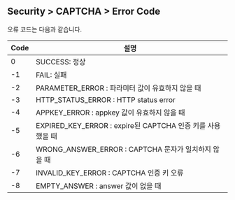## Security > CAPTCHA > Error Code

오류 코드는 다음과 같습니다.

|Code|	설명|
|---|---|
|0|	SUCCESS: 정상|
|-1|	FAIL: 실패|
|-2|	PARAMETER_ERROR : 파라미터 값이 유효하지 않을 때|
|-3|	HTTP_STATUS_ERROR : HTTP status error|
|-4|	APPKEY_ERROR : appkey 값이 유효하지 않을 때|
|-5|	EXPIRED_KEY_ERROR : expire된 CAPTCHA 인증 키를 사용했을 때|
|-6|	WRONG_ANSWER_ERROR : CAPTCHA 문자가 일치하지 않을 때|
|-7|	INVALID_KEY_ERROR : CAPTCHA 인증 키 오류|
|-8|	EMPTY_ANSWER : answer 값이 없을 때|